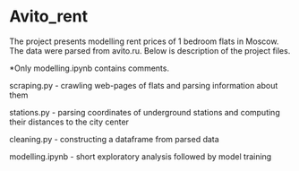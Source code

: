 # Avito_rent
The project presents modelling rent prices of 1 bedroom flats in Moscow. The data were parsed from avito.ru. Below is description of the project files. 

*Only modelling.ipynb contains comments.  


scraping.py - crawling web-pages of flats and parsing information about them

stations.py - parsing coordinates of underground stations and computing their distances to the city center

cleaning.py - constructing a dataframe from parsed data

modelling.ipynb - short exploratory analysis followed by model training 
